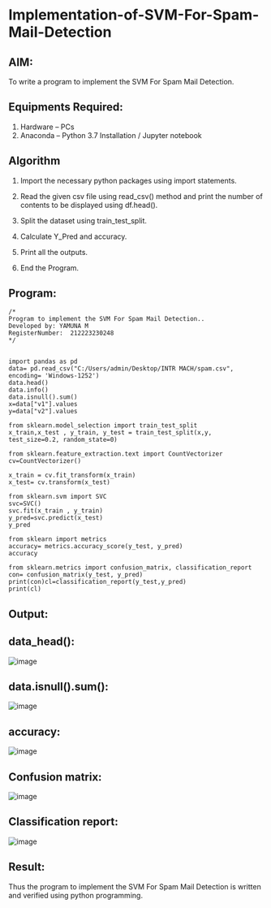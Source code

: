 # Implementation-of-SVM-For-Spam-Mail-Detection

## AIM:
To write a program to implement the SVM For Spam Mail Detection.

## Equipments Required:
1. Hardware – PCs
2. Anaconda – Python 3.7 Installation / Jupyter notebook

## Algorithm
1. Import the necessary python packages using import statements.

2. Read the given csv file using read_csv() method and print the number of contents to be displayed using df.head().

3. Split the dataset using train_test_split.

4. Calculate Y_Pred and accuracy.

5. Print all the outputs.

6. End the Program.
 

## Program:
```
/*
Program to implement the SVM For Spam Mail Detection..
Developed by: YAMUNA M
RegisterNumber:  212223230248
*/


import pandas as pd
data= pd.read_csv("C:/Users/admin/Desktop/INTR MACH/spam.csv", encoding= 'Windows-1252')
data.head()
data.info()
data.isnull().sum()
x=data["v1"].values
y=data["v2"].values

from sklearn.model_selection import train_test_split
x_train,x_test , y_train, y_test = train_test_split(x,y, test_size=0.2, random_state=0)

from sklearn.feature_extraction.text import CountVectorizer
cv=CountVectorizer()

x_train = cv.fit_transform(x_train)
x_test= cv.transform(x_test)

from sklearn.svm import SVC
svc=SVC()
svc.fit(x_train , y_train)
y_pred=svc.predict(x_test)
y_pred

from sklearn import metrics
accuracy= metrics.accuracy_score(y_test, y_pred)
accuracy

from sklearn.metrics import confusion_matrix, classification_report
con= confusion_matrix(y_test, y_pred)
print(con)cl=classification_report(y_test,y_pred)
print(cl)
```

## Output:
## data_head():
![image](https://github.com/user-attachments/assets/b41e1d93-47f6-4ee8-9e8d-ed5ab5b7fc40)
## data.isnull().sum():
![image](https://github.com/user-attachments/assets/b2df2a5b-ba2c-45d7-924f-8f435c829460)
## accuracy:
![image](https://github.com/user-attachments/assets/dcb30d90-e616-4d7c-b258-abacfdca5f13)

## Confusion matrix:
![image](https://github.com/user-attachments/assets/10625ecd-8184-499b-9fb2-7966767c406c)
## Classification report:
![image](https://github.com/user-attachments/assets/41820079-7648-41f8-b57d-4f3b54954b87)


## Result:
Thus the program to implement the SVM For Spam Mail Detection is written and verified using python programming.
